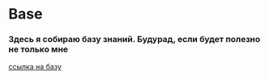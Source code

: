 # Base
### Здесь я собираю базу знаний. Будурад, если будет полезно не только мне
[ссылка на базу]()
